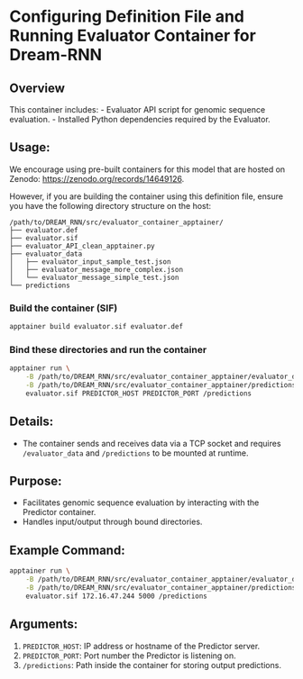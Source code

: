 # Configuring Definition File and Running Evaluator Container for Dream-RNN

## Overview

This container includes:
    - Evaluator API script for genomic sequence evaluation.
    - Installed Python dependencies required by the Evaluator.

## **Usage:**

We encourage using pre-built containers for this model that are hosted on Zenodo: https://zenodo.org/records/14649126.

However, if you are building the container using this definition file, ensure you have the following directory structure on the host:

```
/path/to/DREAM_RNN/src/evaluator_container_apptainer/
├── evaluator.def
├── evaluator.sif
├── evaluator_API_clean_apptainer.py
├── evaluator_data
│   ├── evaluator_input_sample_test.json
│   ├── evaluator_message_more_complex.json
│   └── evaluator_message_simple_test.json
└── predictions
```

### Build the container (SIF)

```bash
apptainer build evaluator.sif evaluator.def
```

### Bind these directories and run the container

```bash
apptainer run \
    -B /path/to/DREAM_RNN/src/evaluator_container_apptainer/evaluator_data:/evaluator_data \
    -B /path/to/DREAM_RNN/src/evaluator_container_apptainer/predictions:/predictions \
    evaluator.sif PREDICTOR_HOST PREDICTOR_PORT /predictions
```

## **Details:**

- The container sends and receives data via a TCP socket and requires `/evaluator_data` and `/predictions` to be mounted at runtime.

## **Purpose:**

- Facilitates genomic sequence evaluation by interacting with the Predictor container.
- Handles input/output through bound directories.

## **Example Command:**

```bash
apptainer run \
    -B /path/to/DREAM_RNN/src/evaluator_container_apptainer/evaluator_data:/evaluator_data \
    -B /path/to/DREAM_RNN/src/evaluator_container_apptainer/predictions:/predictions \
    evaluator.sif 172.16.47.244 5000 /predictions
```

## **Arguments:**

1. `PREDICTOR_HOST`: IP address or hostname of the Predictor server.
2. `PREDICTOR_PORT`: Port number the Predictor is listening on.
3. `/predictions`: Path inside the container for storing output predictions.
